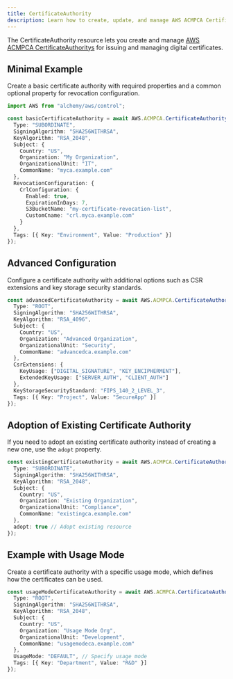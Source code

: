 ```yaml
---
title: CertificateAuthority
description: Learn how to create, update, and manage AWS ACMPCA CertificateAuthoritys using Alchemy Cloud Control.
---
```



The CertificateAuthority resource lets you create and manage [AWS ACMPCA CertificateAuthoritys](https://docs.aws.amazon.com/acmpca/latest/userguide/) for issuing and managing digital certificates.

## Minimal Example

Create a basic certificate authority with required properties and a common optional property for revocation configuration.

```ts
import AWS from "alchemy/aws/control";

const basicCertificateAuthority = await AWS.ACMPCA.CertificateAuthority("basicCA", {
  Type: "SUBORDINATE",
  SigningAlgorithm: "SHA256WITHRSA",
  KeyAlgorithm: "RSA_2048",
  Subject: {
    Country: "US",
    Organization: "My Organization",
    OrganizationalUnit: "IT",
    CommonName: "myca.example.com"
  },
  RevocationConfiguration: {
    CrlConfiguration: {
      Enabled: true,
      ExpirationInDays: 7,
      S3BucketName: "my-certificate-revocation-list",
      CustomCname: "crl.myca.example.com"
    }
  },
  Tags: [{ Key: "Environment", Value: "Production" }]
});
```

## Advanced Configuration

Configure a certificate authority with additional options such as CSR extensions and key storage security standards.

```ts
const advancedCertificateAuthority = await AWS.ACMPCA.CertificateAuthority("advancedCA", {
  Type: "ROOT",
  SigningAlgorithm: "SHA256WITHRSA",
  KeyAlgorithm: "RSA_4096",
  Subject: {
    Country: "US",
    Organization: "Advanced Organization",
    OrganizationalUnit: "Security",
    CommonName: "advancedca.example.com"
  },
  CsrExtensions: {
    KeyUsage: ["DIGITAL_SIGNATURE", "KEY_ENCIPHERMENT"],
    ExtendedKeyUsage: ["SERVER_AUTH", "CLIENT_AUTH"]
  },
  KeyStorageSecurityStandard: "FIPS_140_2_LEVEL_3",
  Tags: [{ Key: "Project", Value: "SecureApp" }]
});
```

## Adoption of Existing Certificate Authority

If you need to adopt an existing certificate authority instead of creating a new one, use the `adopt` property.

```ts
const existingCertificateAuthority = await AWS.ACMPCA.CertificateAuthority("existingCA", {
  Type: "SUBORDINATE",
  SigningAlgorithm: "SHA256WITHRSA",
  KeyAlgorithm: "RSA_2048",
  Subject: {
    Country: "US",
    Organization: "Existing Organization",
    OrganizationalUnit: "Compliance",
    CommonName: "existingca.example.com"
  },
  adopt: true // Adopt existing resource
});
```

## Example with Usage Mode

Create a certificate authority with a specific usage mode, which defines how the certificates can be used.

```ts
const usageModeCertificateAuthority = await AWS.ACMPCA.CertificateAuthority("usageModeCA", {
  Type: "ROOT",
  SigningAlgorithm: "SHA256WITHRSA",
  KeyAlgorithm: "RSA_2048",
  Subject: {
    Country: "US",
    Organization: "Usage Mode Org",
    OrganizationalUnit: "Development",
    CommonName: "usagemodeca.example.com"
  },
  UsageMode: "DEFAULT", // Specify usage mode
  Tags: [{ Key: "Department", Value: "R&D" }]
});
```

